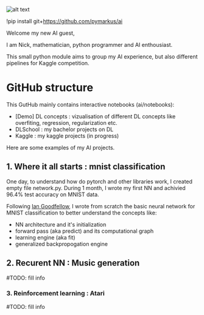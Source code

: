 ![alt text](https://images.unsplash.com/photo-1599790772272-d1425cd3242e?ixlib=rb-1.2.1&ixid=MnwxMjA3fDB8MHxwaG90by1wYWdlfHx8fGVufDB8fHx8&auto=format&fit=crop&w=464&q=80)

!pip install git+https://github.com/pymarkus/ai

Welcome my new AI guest, 

I am Nick, mathematician, python programmer and AI enthousiast.

This small python module aims to group my AI experience, but also different pipelines for Kaggle competition.

<h1> GitHub structure </h1>

This GutHub mainly contains interactive notebooks (ai/notebooks):
- [Demo] DL concepts : vizualisation of different DL concepts like overfiting, regression, regularization etc.
- DLSchool           : my bachelor projects on DL
- Kaggle             : my kaggle projects (in progress)

Here are some examples of my AI projects.

<h2> 1. Where it all starts : mnist classification </h2>

One day, to understand how do pytorch and other libraries work, I created empty file network.py.
During 1 month, I wrote my first NN and achivied 96.4% test accuracy on MNIST data.

Following [Ian Goodfellow](https://www.google.fr/books/edition/Deep_Learning/omivDQAAQBAJ?hl=en&gbpv=0), I wrote from scratch the basic neural network for MNIST classification to better understand the concepts like:
- NN architecture and it's initialization
- forward pass (aka predict) and its computational graph
- learning engine (aka fit) 
- generalized backpropogation engine

<h2> 2. Recurent NN : Music generation </h2>

#TODO: fill info

<h3> 3. Reinforcement learning : Atari </h3>

#TODO: fill info

